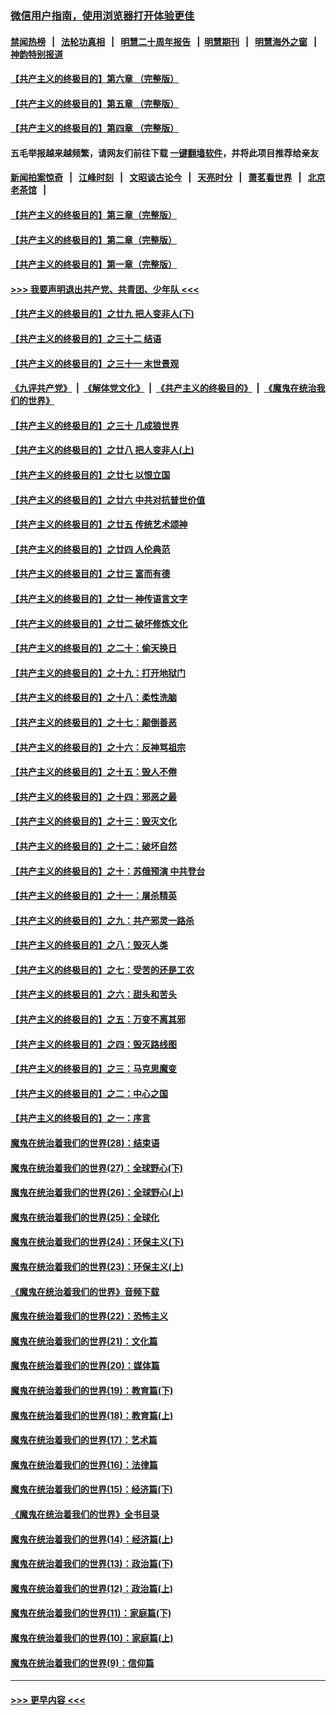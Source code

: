 ### [微信用户指南，使用浏览器打开体验更佳](https://github.com/gfw-breaker/banned-news1/blob/master/indexes/wechat-guide.md?t=0)
#### [禁闻热榜](热点新闻.md?t=0)  &nbsp;&nbsp;|&nbsp;&nbsp; [法轮功真相](https://github.com/gfw-breaker/truth/blob/master/README.md?t=0) &nbsp;&nbsp;|&nbsp;&nbsp; [明慧二十周年报告](https://github.com/gfw-breaker/mh-reports/blob/master/README.md?t=0) &nbsp;&nbsp;|&nbsp;&nbsp;[明慧期刊](https://github.com/gfw-breaker/mh-qikan) &nbsp;&nbsp;|&nbsp;&nbsp; [明慧海外之窗](https://github.com/gfw-breaker/mh-news/blob/master/README.md?t=0) &nbsp;&nbsp;|&nbsp;&nbsp; [神韵特别报道](https://github.com/gfw-breaker/mh-news/blob/master/shenyun.md?t=0)
#### [【共产主义的终极目的】第六章 （完整版）](../pages/nsc422/n11428913.md?t=02160933) 
#### [【共产主义的终极目的】第五章 （完整版）](../pages/nsc422/n11428912.md?t=02160933) 
#### [【共产主义的终极目的】第四章 （完整版）](../pages/nsc422/n11428907.md?t=02160933) 
#### 五毛举报越来越频繁，请网友们前往下载 [一键翻墙软件](https://github.com/gfw-breaker/ssr-accounts)，并将此项目推荐给亲友
#### [新闻拍案惊奇](https://github.com/gfw-breaker/banned-news1/blob/master/pages/link4.md) &nbsp;&nbsp;|&nbsp;&nbsp; [江峰时刻](https://github.com/gfw-breaker/banned-news1/blob/master/pages/link4.md) &nbsp;&nbsp;|&nbsp;&nbsp; [文昭谈古论今](https://github.com/gfw-breaker/banned-news1/blob/master/pages/link4.md) &nbsp;&nbsp;|&nbsp;&nbsp; [天亮时分](https://github.com/gfw-breaker/banned-news1/blob/master/pages/link4.md) &nbsp;&nbsp;|&nbsp;&nbsp; [萧茗看世界](https://github.com/gfw-breaker/banned-news1/blob/master/pages/link4.md) &nbsp;&nbsp;|&nbsp;&nbsp; [北京老茶馆](https://github.com/gfw-breaker/banned-news1/blob/master/pages/link4.md) &nbsp;&nbsp;|&nbsp;&nbsp; 
#### [【共产主义的终极目的】第三章（完整版）](../pages/nsc422/n11428848.md?t=02160933) 
#### [【共产主义的终极目的】第二章（完整版）](../pages/nsc422/n11428831.md?t=02160933) 
#### [【共产主义的终极目的】第一章（完整版）](../pages/nsc422/n11417651.md?t=02160933) 
#### [>>> 我要声明退出共产党、共青团、少年队 <<<](https://github.com/begood0513/goodnews/blob/master/quit/letter.md) 
#### [【共产主义的终极目的】之廿九 把人变非人(下)](../pages/nsc422/n11344140.md?t=02160933) 
#### [【共产主义的终极目的】之三十二 结语](../pages/nsc422/n11360535.md?t=02160933) 
#### [【共产主义的终极目的】之三十一 末世景观](../pages/nsc422/n11351129.md?t=02160933) 
#### [《九评共产党》](https://github.com/begood0513/9ping.md/blob/master/README.md) &nbsp;|&nbsp; [《解体党文化》](../../../../jtdwh.md/blob/master/README.md)  &nbsp;|&nbsp; [《共产主义的终极目的》](../../../../gczydzjmd.md/blob/master/README.md) &nbsp;|&nbsp; [《魔鬼在统治我们的世界》](../../../../mgztzwmdsj.md/blob/master/README.md) 
#### [【共产主义的终极目的】之三十 几成狼世界](../pages/nsc422/n11348280.md?t=02160933) 
#### [【共产主义的终极目的】之廿八 把人变非人(上)](../pages/nsc422/n11340492.md?t=02160933) 
#### [【共产主义的终极目的】之廿七 以恨立国](../pages/nsc422/n11336944.md?t=02160933) 
#### [【共产主义的终极目的】之廿六 中共对抗普世价值](../pages/nsc422/n11324785.md?t=02160933) 
#### [【共产主义的终极目的】之廿五 传统艺术颂神](../pages/nsc422/n11296396.md?t=02160933) 
#### [【共产主义的终极目的】之廿四 人伦典范](../pages/nsc422/n11296397.md?t=02160933) 
#### [【共产主义的终极目的】之廿三 富而有德](../pages/nsc422/n11283598.md?t=02160933) 
#### [【共产主义的终极目的】之廿一 神传语言文字](../pages/nsc422/n11263265.md?t=02160933) 
#### [【共产主义的终极目的】之廿二 破坏修炼文化](../pages/nsc422/n11245728.md?t=02160933) 
#### [【共产主义的终极目的】之二十：偷天换日](../pages/nsc422/n11238846.md?t=02160933) 
#### [【共产主义的终极目的】之十九：打开地狱门](../pages/nsc422/n11206376.md?t=02160933) 
#### [【共产主义的终极目的】之十八：柔性洗脑](../pages/nsc422/n11199994.md?t=02160933) 
#### [【共产主义的终极目的】之十七：颠倒善恶](../pages/nsc422/n11179782.md?t=02160933) 
#### [【共产主义的终极目的】之十六：反神骂祖宗](../pages/nsc422/n11166798.md?t=02160933) 
#### [【共产主义的终极目的】之十五：毁人不倦](../pages/nsc422/n11166792.md?t=02160933) 
#### [【共产主义的终极目的】之十四：邪恶之最](../pages/nsc422/n11150249.md?t=02160933) 
#### [【共产主义的终极目的】之十三：毁灭文化](../pages/nsc422/n11135227.md?t=02160933) 
#### [【共产主义的终极目的】之十二：破坏自然](../pages/nsc422/n11135214.md?t=02160933) 
#### [【共产主义的终极目的】之十：苏俄预演 中共登台](../pages/nsc422/n11118424.md?t=02160933) 
#### [【共产主义的终极目的】之十一：屠杀精英](../pages/nsc422/n11118442.md?t=02160933) 
#### [【共产主义的终极目的】之九：共产邪灵一路杀](../pages/nsc422/n11114139.md?t=02160933) 
#### [【共产主义的终极目的】之八：毁灭人类](../pages/nsc422/n11108503.md?t=02160933) 
#### [【共产主义的终极目的】之七：受苦的还是工农](../pages/nsc422/n11101809.md?t=02160933) 
#### [【共产主义的终极目的】之六：甜头和苦头](../pages/nsc422/n11096971.md?t=02160933) 
#### [【共产主义的终极目的】之五：万变不离其邪](../pages/nsc422/n11091285.md?t=02160933) 
#### [【共产主义的终极目的】之四：毁灭路线图](../pages/nsc422/n11086284.md?t=02160933) 
#### [【共产主义的终极目的】之三：马克思魔变](../pages/nsc422/n11061941.md?t=02160933) 
#### [【共产主义的终极目的】之二：中心之国](../pages/nsc422/n11047728.md?t=02160933) 
#### [【共产主义的终极目的】之一：序言](../pages/nsc422/n11086077.md?t=02160933) 
#### [魔鬼在统治着我们的世界(28)：结束语](../pages/nsc422/n10936246.md?t=02160933) 
#### [魔鬼在统治着我们的世界(27)：全球野心(下)](../pages/nsc422/n10928319.md?t=02160933) 
#### [魔鬼在统治着我们的世界(26)：全球野心(上)](../pages/nsc422/n10900318.md?t=02160933) 
#### [魔鬼在统治着我们的世界(25)：全球化](../pages/nsc422/n10788205.md?t=02160933) 
#### [魔鬼在统治着我们的世界(24)：环保主义(下)](../pages/nsc422/n10695307.md?t=02160933) 
#### [魔鬼在统治着我们的世界(23)：环保主义(上)](../pages/nsc422/n10688613.md?t=02160933) 
#### [《魔鬼在统治着我们的世界》音频下载](../pages/nsc422/n10635553.md?t=02160933) 
#### [魔鬼在统治着我们的世界(22)：恐怖主义](../pages/nsc422/n10614727.md?t=02160933) 
#### [魔鬼在统治着我们的世界(21)：文化篇](../pages/nsc422/n10597706.md?t=02160933) 
#### [魔鬼在统治着我们的世界(20)：媒体篇](../pages/nsc422/n10586579.md?t=02160933) 
#### [魔鬼在统治着我们的世界(19)：教育篇(下)](../pages/nsc422/n10564808.md?t=02160933) 
#### [魔鬼在统治着我们的世界(18)：教育篇(上)](../pages/nsc422/n10526970.md?t=02160933) 
#### [魔鬼在统治着我们的世界(17)：艺术篇](../pages/nsc422/n10499093.md?t=02160933) 
#### [魔鬼在统治着我们的世界(16)：法律篇](../pages/nsc422/n10485969.md?t=02160933) 
#### [魔鬼在统治着我们的世界(15)：经济篇(下)](../pages/nsc422/n10469975.md?t=02160933) 
#### [《魔鬼在统治着我们的世界》全书目录](../pages/nsc422/n10464261.md?t=02160933) 
#### [魔鬼在统治着我们的世界(14)：经济篇(上)](../pages/nsc422/n10457370.md?t=02160933) 
#### [魔鬼在统治着我们的世界(13)：政治篇(下)](../pages/nsc422/n10448270.md?t=02160933) 
#### [魔鬼在统治着我们的世界(12)：政治篇(上)](../pages/nsc422/n10444576.md?t=02160933) 
#### [魔鬼在统治着我们的世界(11)：家庭篇(下)](../pages/nsc422/n10440961.md?t=02160933) 
#### [魔鬼在统治着我们的世界(10)：家庭篇(上)](../pages/nsc422/n10435448.md?t=02160933) 
#### [魔鬼在统治着我们的世界(9)：信仰篇](../pages/nsc422/n10432159.md?t=02160933) 

----
#### [ >>> 更早内容 <<< ](../indexes/nsc422-earlier.md)
